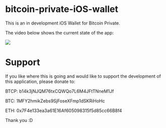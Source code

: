 # bitcoin-private-iOS-wallet

This is an in development iOS Wallet for Bitcoin Private.

The video below shows the current state of the app:

[![](https://img.youtube.com/vi/Ppn9V2A7VXc/0.jpg)](https://youtu.be/Ppn9V2A7VXc)


# Support

If you like where this is going and would like to support the development of this application, please donate to:

BTCP: b14k3jNJQM76txCQWQo7L6M4JFtTNneM1Jf

BTC: 1MFY2hmikZebs9SjFoseXFmp1dSKRiHoHc

ETH: 0x7F4e133ea3a61E16Af605098315f5d85cc66B8f4

Thank you :D
